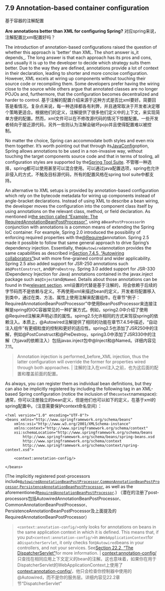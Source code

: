 ## 7.9 Annotation-based container configuration
基于容器的注解配置

**Are annotations better than XML for configuring Spring?**
对应spring来说，注解配置比xml配置好吗？

The introduction of annotation-based configurations raised the question of whether this approach is 'better' than XML. The short answer is_it depends_. The long answer is that each approach has its pros and cons, and usually it is up to the developer to decide which strategy suits them better. Due to the way they are defined, annotations provide a lot of context in their declaration, leading to shorter and more concise configuration. However, XML excels at wiring up components without touching their source code or recompiling them. Some developers prefer having the wiring close to the source while others argue that annotated classes are no longer POJOs and, furthermore, that the configuration becomes decentralized and harder to control.
基于注解的配置介绍来源于这种方式是否比xml要好。简要回答是看情况。复杂点来说，每一种选择都各有利弊，并且通常取决于开发者决定哪个策略更适合。根据他们的定义，注解提供了很多他们定义中的上下文，来实现简单方便的配置。然而，xml文件可以在不修改源代码的情况下惊醒配置。一些开发者倾向于接近源代码，另外一些则认为注解会破坏pojo并且使得配置难以被控制。

No matter the choice, Spring can accommodate both styles and even mix them together. It’s worth pointing out that through its[JavaConfig](https://docs.spring.io/spring/docs/current/spring-framework-reference/htmlsingle/#beans-java)option, Spring allows annotations to be used in a non-invasive way, without touching the target components source code and that in terms of tooling, all configuration styles are supported by the[Spring Tool Suite](https://spring.io/tools/sts).
不管哪一种选择，spring都可以使用甚至可以混合使用。可以通过java配置选项，spring也允许非侵入的方式，不触及目标源代码，所有的配置风格在spring tool suite中都支持。

An alternative to XML setups is provided by annotation-based configuration which rely on the bytecode metadata for wiring up components instead of angle-bracket declarations. Instead of using XML to describe a bean wiring, the developer moves the configuration into the component class itself by using annotations on the relevant class, method, or field declaration. As mentioned in[the section called “Example: The RequiredAnnotationBeanPostProcessor”](https://docs.spring.io/spring/docs/current/spring-framework-reference/htmlsingle/#beans-factory-extension-bpp-examples-rabpp), using a`BeanPostProcessor`in conjunction with annotations is a common means of extending the Spring IoC container. For example, Spring 2.0 introduced the possibility of enforcing required properties with the[@Required](https://docs.spring.io/spring/docs/current/spring-framework-reference/htmlsingle/#beans-required-annotation)annotation. Spring 2.5 made it possible to follow that same general approach to drive Spring’s dependency injection. Essentially, the`@Autowired`annotation provides the same capabilities as described in[Section 7.4.5, “Autowiring collaborators”](https://docs.spring.io/spring/docs/current/spring-framework-reference/htmlsingle/#beans-factory-autowire)but with more fine-grained control and wider applicability. Spring 2.5 also added support for JSR-250 annotations such as`@PostConstruct`, and`@PreDestroy`. Spring 3.0 added support for JSR-330 \(Dependency Injection for Java\) annotations contained in the javax.inject package such as`@Inject`and`@Named`. Details about those annotations can be found in the[relevant section](https://docs.spring.io/spring/docs/current/spring-framework-reference/htmlsingle/#beans-standard-annotations).
xml设置的代替是基于注解的，将会依赖于后续的字节码而不是依赖与定义。不再使用xml来描述bean的定义，开发者将配置移入到类中，通过在类、方法、属性上使用注解来配置组件。在章节“例子：RequiredAnnotationBeanPostProcessor”中使用BeanPostProcessor来连接注解是spring的IOC容器常见的一种扩展方式。例如，spring2.0中介绍了使用@Required注解来声明必须的属性。spirng2.5允许相同的方式来驾驭spring的依赖注入。本质上，@Autowired注解提供了相同的功能在章节7.4.5中描述，“自动注入组件”有更细粒度的控制和更好的适应性。spring2.5也添加了JSR250中的注解，例如@PostConstruct和@PreDestroy。spring3.0中添加了JSR330中的注解（为java的依赖注入）包括javax.inject包中@Inject和@Named。详细内容见7.11。

> Annotation injection is performed_before_XML injection, thus the latter configuration will override the former for properties wired through both approaches. |
注解的注入在xml注入之前，也为这后面的配置和覆盖前面的配置。

As always, you can register them as individual bean definitions, but they can also be implicitly registered by including the following tag in an XML-based Spring configuration \(notice the inclusion of the`context`namespace\):
通常，你可以注册独立的bean定义，但是他们也可以如下的定义，在基于xml的spring配置中。（注意需要保护context命名空间）：

```
<?xml version="1.0" encoding="UTF-8"?>
<beans xmlns="http://www.springframework.org/schema/beans"
    xmlns:xsi="http://www.w3.org/2001/XMLSchema-instance"
    xmlns:context="http://www.springframework.org/schema/context"
    xsi:schemaLocation="http://www.springframework.org/schema/beans
        http://www.springframework.org/schema/beans/spring-beans.xsd
        http://www.springframework.org/schema/context
        http://www.springframework.org/schema/context/spring-context.xsd">

    <context:annotation-config/>

</beans>
```

\(The implicitly registered post-processors include[`AutowiredAnnotationBeanPostProcessor`](http://docs.spring.io/spring-framework/docs/4.3.11.RELEASE/javadoc-api/org/springframework/beans/factory/annotation/AutowiredAnnotationBeanPostProcessor.html),[`CommonAnnotationBeanPostProcessor`](http://docs.spring.io/spring-framework/docs/4.3.11.RELEASE/javadoc-api/org/springframework/context/annotation/CommonAnnotationBeanPostProcessor.html),[`PersistenceAnnotationBeanPostProcessor`](http://docs.spring.io/spring-framework/docs/4.3.11.RELEASE/javadoc-api/org/springframework/orm/jpa/support/PersistenceAnnotationBeanPostProcessor.html), as well as the aforementioned[`RequiredAnnotationBeanPostProcessor`](http://docs.spring.io/spring-framework/docs/4.3.11.RELEASE/javadoc-api/org/springframework/beans/factory/annotation/RequiredAnnotationBeanPostProcessor.html).\)
（潜在的注册了post-processors包括AutowiredAnnotationBeanPostProcessor、CommonAnnotationBeanPostProcessor、PersistenceAnnotationBeanPostProcessor及上面提及的RequiredAnnotationBeanPostProcessor）

> `<context:annotation-config/>`only looks for annotations on beans in the same application context in which it is defined. This means that, if you put`<context:annotation-config/>`in a`WebApplicationContext`for a`DispatcherServlet`, it only checks for`@Autowired`beans in your controllers, and not your services. See[Section 22.2, “The DispatcherServlet”](https://docs.spring.io/spring/docs/current/spring-framework-reference/htmlsingle/#mvc-servlet)for more information. |
<context:annotation-config/>只查找在相同应用上下文定义的bean的注解。这也意味着，如果你在用于DispatcherServlet的WebApplicationContext上使用了<context:annotation-config/>，他只会检查你控制器中使用的@Autowired，而不是你的服务层。详细内容见22.2章节“DispatcherServlet”




